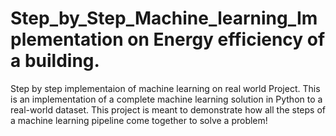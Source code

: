 # Step_by_Step_Machine_learning_Implementation on Energy efficiency of a building.

Step by step implementaion of machine learning on real world Project.
This is an implementation of a complete machine learning solution in Python to a real-world dataset. This project is meant to demonstrate how all the steps of a machine learning pipeline come together to solve a problem!
